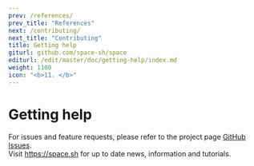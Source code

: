 ```yaml
---
prev: /references/
prev_title: "References"
next: /contributing/
next_title: "Contributing"
title: Getting help
giturl: github.com/space-sh/space
editurl: /edit/master/doc/getting-help/index.md
weight: 1100
icon: "<b>11. </b>"
---
```


# Getting help

For issues and feature requests, please refer to the project page [GitHub Issues](https://github.com/space-sh/space/issues).  
Visit https://space.sh for up to date news, information and tutorials.
